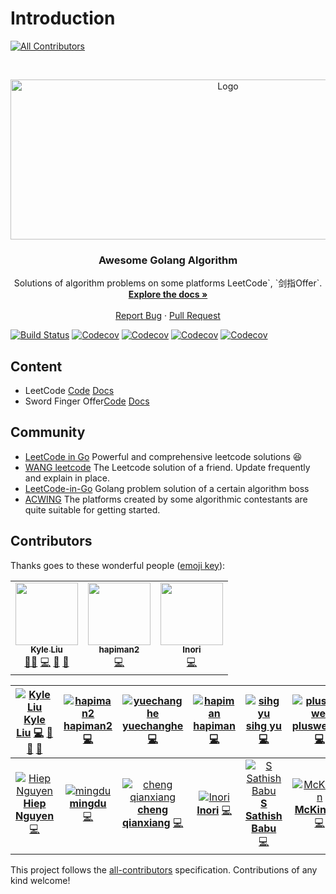 # Introduction
<!-- ALL-CONTRIBUTORS-BADGE:START - Do not remove or modify this section -->
[![All Contributors](https://img.shields.io/badge/all_contributors-3-orange.svg?style=flat-square)](#contributors-)
<!-- ALL-CONTRIBUTORS-BADGE:END -->

<!-- PROJECT LOGO -->
<br />
<p align="center">
  <a href="https://github.com/kylesliu/awesome-golang-algorithm">
    <img src="https://s.gin.sh/logo/leetcode.png" alt="Logo" width="680" height="256">
  </a>

  <h3 align="center">Awesome Golang Algorithm</h3>

  <p align="center">
    Solutions of algorithm problems on some platforms LeetCode`, `剑指Offer`.
    <br />
    <a href="https://a.gin.sh"><strong>Explore the docs »</strong></a>
    <br />
    <br />
    <a href="https://github.com/kylesliu/awesome-golang-algorithm/issues">Report Bug</a>
    ·
    <a href="https://github.com/kylesliu/awesome-golang-algorithm/pulls">Pull Request</a>
  </p>
</p>

[![Build Status][build-status-shield]][build-status-url]
[![Codecov][codecov-shield]][codecov-url]
[![Codecov][golangci-shield]][golangci-url]
[![Codecov][all-contributors-shield]][all-contributors-url]
[![Codecov][go-badge-shield]][go-badge-url]

<!-- [![Build Status](https://www.travis-ci.org/kylesliu/awesome-golang-algorithm.svg?branch=master)](https://www.travis-ci.org/kylesliu/awesome-golang-algorithm)
[![](https://codecov.io/gh/kylesliu/awesome-golang-algorithm/branch/master/graph/badge.svg)](https://codecov.io/gh/kylesliu/awesome-golang-algorithm)
[![](https://golangci.com/badges/github.com/kylesliu/awesome-golang-algorithm.svg)](https://img.shields.io/github/stars/kylesliu/awesome-golang-algorithm.svg?label=Stars&style=social)
[![](https://img.shields.io/badge/All_Contributors-12-blue.svg)](https://img.shields.io/github/stars/kylesliu/awesome-golang-algorithm.svg?label=Stars&style=social)
[![](https://github.com/kylesliu/awesome-golang-algorithm/workflows/Go/badge.svg?branch=master&event=push)](https://github.com/kylesliu/awesome-golang-algorithm/actions) -->

## Content

- LeetCode [Code](https://github.com/kylesliu/awesome-golang-algorithm/tree/master/leetcode) [Docs](https://a.gin.sh/docs/leetcode)
- Sword Finger Offer[Code](https://github.com/kylesliu/awesome-golang-algorithm/tree/master/lcof) [Docs](https://a.gin.sh/docs/jzof)

## Community

- [LeetCode in Go](https://github.com/halfrost/LeetCode-Go) Powerful and comprehensive leetcode solutions :laughing:
- [WANG leetcode](https://github.com/wind-liang/leetcode) The Leetcode solution of a friend. Update frequently and explain in place.
- [LeetCode-in-Go](https://github.com/aQuaYi/LeetCode-in-Go) Golang problem solution of a certain algorithm boss
- [ACWING](https://www.acwing.com/) The platforms created by some algorithmic contestants are quite suitable for getting started.

## Contributors

Thanks goes to these wonderful people \([emoji key](https://github.com/all-contributors/all-contributors#emoji-key)\):
<!-- ALL-CONTRIBUTORS-LIST:START - Do not remove or modify this section -->
<!-- prettier-ignore-start -->
<!-- markdownlint-disable -->
<table>
  <tr>
    <td align="center"><a href="https://gin.sh/"><img src="https://avatars.githubusercontent.com/u/26195433?v=4?s=100" width="100px;" alt=""/><br /><sub><b>Kyle Liu</b></sub></a><br /><a href="#mentoring-kylesliu" title="Mentoring">🧑‍🏫</a> <a href="https://github.com/kylesliu/awesome-golang-algorithm/commits?author=kylesliu" title="Code">💻</a> <a href="#design-kylesliu" title="Design">🎨</a> <a href="https://github.com/kylesliu/awesome-golang-algorithm/commits?author=kylesliu" title="Documentation">📖</a></td>
    <td align="center"><a href="https://github.com/hapiman2"><img src="https://avatars.githubusercontent.com/u/34671440?v=4?s=100" width="100px;" alt=""/><br /><sub><b>hapiman2</b></sub></a><br /><a href="https://github.com/kylesliu/awesome-golang-algorithm/commits?author=hapiman2" title="Code">💻</a></td>
    <td align="center"><a href="https://github.com/saenaii"><img src="https://avatars.githubusercontent.com/u/18567791?v=4?s=100" width="100px;" alt=""/><br /><sub><b>Inori</b></sub></a><br /><a href="https://github.com/kylesliu/awesome-golang-algorithm/commits?author=saenaii" title="Code">💻</a></td>
  </tr>
</table>

<!-- markdownlint-restore -->
<!-- prettier-ignore-end -->

<!-- ALL-CONTRIBUTORS-LIST:END -->

| [![Kyle Liu ](https://avatars0.githubusercontent.com/u/26195433?v=4) **Kyle Liu**](https://kyle.link) [💻](https://github.com/kylesliu/awesome-golang-algorithm/commits?author=kylesliu) [📝](./#blog-kylesliu) [🎨](./#design-kylesliu) [📖](https://github.com/kylesliu/awesome-golang-algorithm/commits?author=kylesliu) |   [![hapiman2](https://avatars3.githubusercontent.com/u/34671440?v=4) **hapiman2**](https://github.com/hapiman2) [💻](https://github.com/kylesliu/awesome-golang-algorithm/commits?author=hapiman2)    |       [![yuechanghe](https://avatars0.githubusercontent.com/u/19406613?s=400&v=4) **yuechanghe**](https://github.com/2yuechanghe) [💻](https://github.com/kylesliu/awesome-golang-algorithm/commits?author=2yuechanghe)       |  [![hapiman](https://avatars0.githubusercontent.com/u/7567048?v=4) **hapiman**](https://github.com/hapiman) [💻](https://github.com/kylesliu/awesome-golang-algorithm/commits?author=hapiman)   |                  [![sihg yu](https://avatars2.githubusercontent.com/u/26058740?v=4) **sihg yu**](https://github.com/sihgyu) [💻](https://github.com/kylesliu/awesome-golang-algorithm/commits?author=sihgyu)                  | [![plusweiwei](https://avatars3.githubusercontent.com/u/38197795?v=4) **plusweiwei**](https://github.com/plusweiwei) [💻](https://github.com/kylesliu/awesome-golang-algorithm/commits?author=plusweiwei) | [![Sandy](https://avatars0.githubusercontent.com/u/6274967?v=4) **Sandy**](https://openset.github.com) [💻](https://github.com/kylesliu/awesome-golang-algorithm/commits?author=openset) |
| :-------------------------------------------------------------------------------------------------------------------------------------------------------------------------------------------------------------------------------------------------------------------------------------------------------------------------: | :----------------------------------------------------------------------------------------------------------------------------------------------------------------------------------------------------: | :---------------------------------------------------------------------------------------------------------------------------------------------------------------------------------------------------------------------------: | :---------------------------------------------------------------------------------------------------------------------------------------------------------------------------------------------: | :---------------------------------------------------------------------------------------------------------------------------------------------------------------------------------------------------------------------------: | :-------------------------------------------------------------------------------------------------------------------------------------------------------------------------------------------------------: | :--------------------------------------------------------------------------------------------------------------------------------------------------------------------------------------: |
|                                                         [![Hiep Nguyen](https://avatars2.githubusercontent.com/u/23348270?s=400&v=4) **Hiep Nguyen**](https://github.com/hiepndd) [💻](https://github.com/kylesliu/awesome-golang-algorithm/commits?author=hiepndd)                                                         | [![mingdu](https://avatars3.githubusercontent.com/u/9403402?s=400&v=4) **mingdu**](https://github.com/dumingcode) [💻](https://github.com/kylesliu/awesome-golang-algorithm/commits?author=dumingcode) | [![cheng qianxiang](https://avatars0.githubusercontent.com/u/34215053?s=400&v=4) **cheng qianxiang**](https://github.com/jameschengds) [💻](https://github.com/kylesliu/awesome-golang-algorithm/commits?author=jameschengds) | [![Inori](https://avatars0.githubusercontent.com/u/18567791?s=400&v=4) **Inori**](https://github.com/saenaii) [💻](https://github.com/kylesliu/awesome-golang-algorithm/commits?author=saenaii) | [![S Sathish Babu](https://avatars0.githubusercontent.com/u/22419483?s=400&v=4) **S Sathish Babu**](https://github.com/sathishbabu96) [💻](https://github.com/kylesliu/awesome-golang-algorithm/commits?author=sathishbabu96) | [![McKinnon](https://avatars0.githubusercontent.com/u/50089806?s=400&v=4) **McKinnon**](https://github.com/mckinnonn) [💻](https://github.com/kylesliu/awesome-golang-algorithm/commits?author=mckinnonn) |                                                                                                                                                                                          |

This project follows the [all-contributors](https://github.com/all-contributors/all-contributors) specification. Contributions of any kind welcome!

<!-- MARKDOWN LINKS & IMAGES -->
<!-- https://www.markdownguide.org/basic-syntax/#reference-style-links -->

[build-status-shield]: https://www.travis-ci.org/kylesliu/awesome-golang-algorithm.svg?branch=master
[build-status-url]: https://www.travis-ci.org/kylesliu/awesome-golang-algorithm
[codecov-shield]: https://codecov.io/gh/kylesliu/awesome-golang-algorithm/branch/master/graph/badge.svg
[codecov-url]: https://codecov.io/gh/kylesliu/awesome-golang-algorithm
[golangci-shield]: https://golangci.com/badges/github.com/kylesliu/awesome-golang-algorithm.svg
[golangci-url]: https://img.shields.io/github/stars/kylesliu/awesome-golang-algorithm.svg?label=Stars&style=social
[all-contributors-shield]: https://img.shields.io/badge/All_Contributors-12-blue.svg
[all-contributors-url]: https://img.shields.io/github/stars/kylesliu/awesome-golang-algorithm.svg?label=Stars&style=social
[go-badge-shield]: https://github.com/kylesliu/awesome-golang-algorithm/workflows/Go/badge.svg?branch=master&event=push
[go-badge-url]: https://github.com/kylesliu/awesome-golang-algorithm/actions
